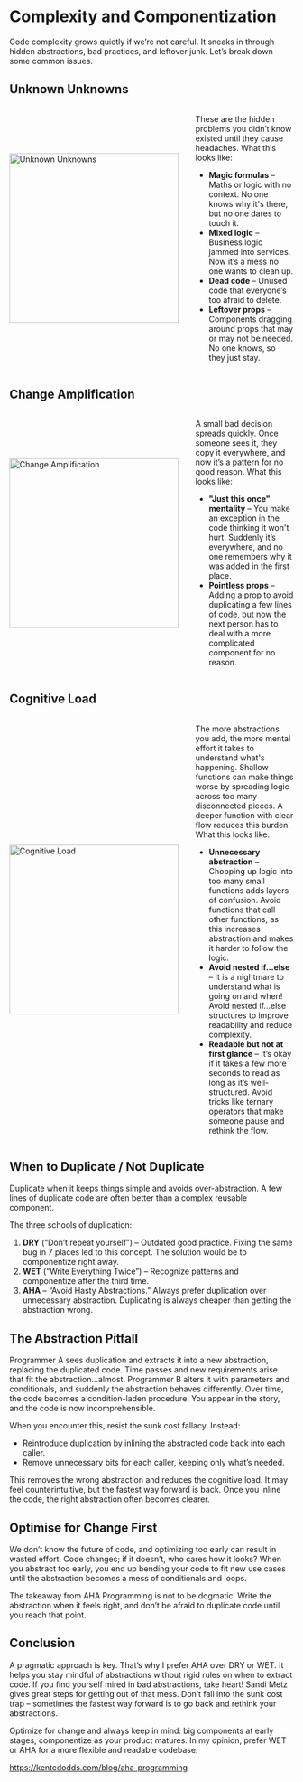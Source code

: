 # Complexity and Componentization

Code complexity grows quietly if we’re not careful. It sneaks in through hidden abstractions, bad practices, and leftover junk. Let’s break down some common issues.


## Unknown Unknowns

<div style="display: flex; align-items: center; margin-bottom: 30px;">
  <img src="https://bank.cellar-c2.services.clever-cloud.com/file/project/2bcc599a6d3448cac599dbf86985b947/5w7z54.jpg" alt="Unknown Unknowns" style="width: 300px; margin-right: 30px;">
  <div>
    <p>These are the hidden problems you didn’t know existed until they cause headaches. What this looks like:</p>
    <ul>
      <li><strong>Magic formulas</strong> – Maths or logic with no context. No one knows why it's there, but no one dares to touch it.</li>
      <li><strong>Mixed logic</strong> – Business logic jammed into services. Now it’s a mess no one wants to clean up.</li>
      <li><strong>Dead code</strong> – Unused code that everyone’s too afraid to delete.</li>
      <li><strong>Leftover props</strong> – Components dragging around props that may or may not be needed. No one knows, so they just stay.</li>
    </ul>
  </div>
</div>

## Change Amplification
<div style="display: flex; align-items: center; margin-bottom: 30px;">
  <img src="https://bank.cellar-c2.services.clever-cloud.com/file/project/2512276ef192d2fad1188985b14b49f6/DALL%C2%B7E%202024-10-02%2015.58.28%20-%20A%20humorous%20but%20meaningful%20meme%20illustrating%20%27Change%20Amplification%27%20in%20software%20development.%20Show%20a%20domino%20effect%20where%20the%20first%20small%20domino%20is%20label.webp" alt="Change Amplification" style="width: 300px; margin-right: 30px;">
  <div>
    <p>A small bad decision spreads quickly. Once someone sees it, they copy it everywhere, and now it’s a pattern for no good reason. What this looks like:</p>
    <ul>
      <li><strong>"Just this once" mentality</strong> – You make an exception in the code thinking it won't hurt. Suddenly it’s everywhere, and no one remembers why it was added in the first place.</li>
      <li><strong>Pointless props</strong> – Adding a prop to avoid duplicating a few lines of code, but now the next person has to deal with a more complicated component for no reason.</li>
    </ul>
  </div>
</div>


## Cognitive Load

<div style="display: flex; align-items: center;">
  <img src="https://bank.cellar-c2.services.clever-cloud.com/file/project/76cdac59a9389cef53e81be3c4eedb4c/DALL%C2%B7E%202024-10-02%2015.51.41%20-%20A%20meme%20illustrating%20cognitive%20load%20in%20software%20development.%20Show%20a%20developer%20sitting%20at%20their%20desk%2C%20with%20their%20brain%20exploding%20from%20too%20many%20thought%20b.webp" alt="Cognitive Load" style="width: 300px; margin-right: 30px;">
  <div>
    <p>The more abstractions you add, the more mental effort it takes to understand what's happening. Shallow functions can make things worse by spreading logic across too many disconnected pieces. A deeper function with clear flow reduces this burden. What this looks like:</p>
    <ul>
      <li><strong>Unnecessary abstraction</strong> – Chopping up logic into too many small functions adds layers of confusion. Avoid functions that call other functions, as this increases abstraction and makes it harder to follow the logic.</li>
      <li><strong>Avoid nested if...else</strong> – It is a nightmare to understand what is going on and when! Avoid nested if...else structures to improve readability and reduce complexity.</li>
      <li><strong>Readable but not at first glance</strong> – It’s okay if it takes a few more seconds to read as long as it’s well-structured. Avoid tricks like ternary operators that make someone pause and rethink the flow.</li>
    </ul>
  </div>
</div>



## When to Duplicate / Not Duplicate

Duplicate when it keeps things simple and avoids over-abstraction. A few lines of duplicate code are often better than a complex reusable component.

The three schools of duplication:

1. **DRY** (“Don’t repeat yourself”) – Outdated good practice. Fixing the same bug in 7 places led to this concept. The solution would be to componentize right away.
2. **WET** (“Write Everything Twice”) – Recognize patterns and componentize after the third time.
3. **AHA** – “Avoid Hasty Abstractions.” Always prefer duplication over unnecessary abstraction. Duplicating is always cheaper than getting the abstraction wrong.

## The Abstraction Pitfall

Programmer A sees duplication and extracts it into a new abstraction, replacing the duplicated code. Time passes and new requirements arise that fit the abstraction…almost. Programmer B alters it with parameters and conditionals, and suddenly the abstraction behaves differently. Over time, the code becomes a condition-laden procedure. You appear in the story, and the code is now incomprehensible.

When you encounter this, resist the sunk cost fallacy. Instead:

- Reintroduce duplication by inlining the abstracted code back into each caller.
- Remove unnecessary bits for each caller, keeping only what’s needed.

This removes the wrong abstraction and reduces the cognitive load. It may feel counterintuitive, but the fastest way forward is back. Once you inline the code, the right abstraction often becomes clearer.

## Optimise for Change First

We don’t know the future of code, and optimizing too early can result in wasted effort. Code changes; if it doesn’t, who cares how it looks? When you abstract too early, you end up bending your code to fit new use cases until the abstraction becomes a mess of conditionals and loops.

The takeaway from AHA Programming is not to be dogmatic. Write the abstraction when it feels right, and don’t be afraid to duplicate code until you reach that point.

## Conclusion

A pragmatic approach is key. That’s why I prefer AHA over DRY or WET. It helps you stay mindful of abstractions without rigid rules on when to extract code. If you find yourself mired in bad abstractions, take heart! Sandi Metz gives great steps for getting out of that mess. Don’t fall into the sunk cost trap – sometimes the fastest way forward is to go back and rethink your abstractions.

Optimize for change and always keep in mind: big components at early stages, componentize as your product matures. In my opinion, prefer WET or AHA for a more flexible and readable codebase.


https://kentcdodds.com/blog/aha-programming

